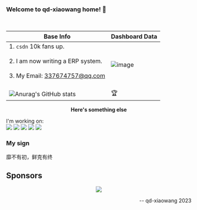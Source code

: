 <h3> Welcome to qd-xiaowang home! 👋 </h3> <br/>

| Base Info                                                    | Dashboard Data                                               |
| ------------------------------------------------------------ | ------------------------------------------------------------ |
| 1. ```csdn``` 10k fans up.<br/><br/>2. I am now writing a ERP system.<br/><br/>3. My Email: 337674757@qq.com<br/><br/> | ![image](https://user-images.githubusercontent.com/64092346/212252487-e7d013fe-fb86-4ba5-ba39-268a1f2b691e.png)
![Anurag's GitHub stats](https://github-readme-stats.vercel.app/api?username=qd-xiaowang&show_icons=true&theme=radical) | 🏆 |

<div align="center"><b>Here's something else</b></div>

I'm working on:<br />
![](https://img.shields.io/badge/-Vue-brightgreen)  ![](https://img.shields.io/badge/-Python-red) ![](https://img.shields.io/badge/-TypeScript-blue) ![](https://img.shields.io/badge/-JaveScript-yellow) ![](https://img.shields.io/badge/-Nodejs-success)

### My sign

靡不有初，鲜克有终

## Sponsors

<p align="center">
  <a href="https://cdn.jsdelivr.net/gh/antfu/static/sponsors.svg">
    <img src='https://cdn.jsdelivr.net/gh/antfu/static/sponsors.svg'/>
  </a>
</p>

<div align="right">-- qd-xiaowang 2023</div>
